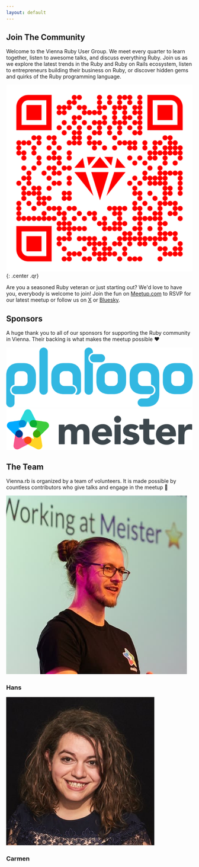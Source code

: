 ```yaml
---
layout: default
---
```


## Join The Community

Welcome to the Vienna Ruby User Group. We meet every quarter to learn together, listen to awesome talks, and discuss everything Ruby. Join us as we explore the latest trends in the Ruby and Ruby on Rails ecosystem, listen to entrepreneurs building their business on Ruby, or discover hidden gems and quirks of the Ruby programming language.

[![QR Code](/assets/images/qr-code.png)](https://www.meetup.com/vienna-rb)
{: .center .qr}

Are you a seasoned Ruby veteran or just starting out? We'd love to have you, everybody is welcome to join! Join the fun on [Meetup.com](https://www.meetup.com/vienna-rb/) to RSVP for our latest meetup or follow us on [X](https://x.com/viennarb) or [Bluesky](https://bsky.app/profile/ruby.wien).

## Sponsors

A huge thank you to all of our sponsors for supporting the Ruby community in Vienna. Their backing is what makes the meetup possible ❤️

<div class="sponsors">
  <a href="https://platogo.com/" >
    <img src="/assets/images/sponsors/platogo.png"/>
  </a>
  <a href="https://meisterlabs.com/" >
    <img src="/assets/images/sponsors/meister.png"/>
  </a>
</div>

## The Team

Vienna.rb is organized by a team of volunteers. It is made possible by countless contributors who give talks and engage in the meetup 🤗

<div class="team">
  <div class="member">
    <img src="/assets/images/team/hans.png"/>
    <h3>Hans</h3>
  </div>

  <div class="member">
  <img src="/assets/images/team/carmen.jpg"/>
    <h3>Carmen</h3>
    </div>
</div>
